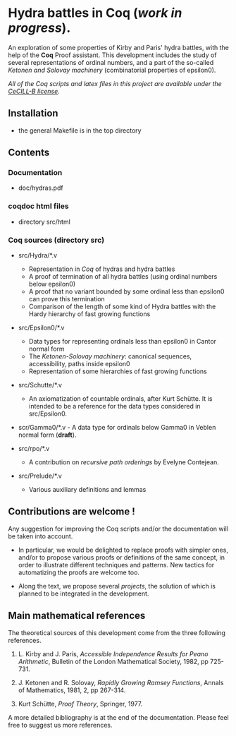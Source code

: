 #  Hydra battles in Coq (_work in progress_).

An exploration of some properties of Kirby and Paris' hydra battles, with the help of the **Coq** Proof assistant. This development includes the study of several representations of ordinal numbers, and a part of the so-called _Ketonen and Solovay machinery_ (combinatorial properties of epsilon0).






_All of the Coq scripts and latex files in this project are available under the [CeCILL-B license](https://cecill.info/licences/Licence_CeCILL-B_V1-en.html)_.

##  Installation
-  the general Makefile is in the top directory 

##   Contents

### Documentation
- doc/hydras.pdf  

###  coqdoc html files
 - directory src/html


### Coq sources (directory src)

- src/Hydra/*.v
   - Representation in _Coq_ of hydras and hydra 
   battles
   - A proof of termination of all hydra battles (using ordinal numbers below epsilon0)
   - A proof that no variant bounded by some ordinal less than epsilon0 can prove this termination
   - Comparison of the length of some kind of Hydra battles with the Hardy hierarchy of fast growing functions
    
-  src/Epsilon0/*.v
	- Data types for representing ordinals less than epsilon0 in Cantor normal form
	- The _Ketonen-Solovay machinery_: canonical sequences, accessibility, paths inside epsilon0
	- Representation of some hierarchies of fast growing functions
   
- src/Schutte/*.v
     - An axiomatization of countable ordinals, after Kurt Schütte. It is intended to be a reference for the data types considered in src/Epsilon0.

- scr/Gamma0/*.v
      - A data type for ordinals below Gamma0 in Veblen normal form (**draft**).
  
- src/rpo/*.v
   - A contribution on _recursive path orderings_ by Evelyne Contejean.
  
- src/Prelude/*.v
  - Various auxiliary definitions and lemmas

 
## Contributions are welcome ! 
  Any suggestion for improving the Coq scripts and/or the documentation will be taken into account.
  
  - In particular, we would be delighted to replace proofs with simpler ones, and/or to propose various proofs or definitions of the same concept, in order to illustrate different techniques and patterns. New tactics for automatizing the proofs are welcome too.

  - Along the text, we propose several _projects_, the solution of which is planned to be integrated in the development.

  

## Main mathematical references

The theoretical sources of this development come from the three following references.

1.  L. Kirby and J. Paris, _Accessible Independence Results for Peano Arithmetic_,
	Bulletin of the London Mathematical Society,  1982, pp 725-731.
	
	
2. J. Ketonen and R. Solovay, _Rapidly Growing Ramsey Functions_, Annals of Mathematics, 1981, 2, pp 267-314.
 
 
3. Kurt Schütte, _Proof Theory_, Springer, 1977.


A more detailed bibliography is at the end of the documentation. Please feel free to suggest us more references. 

